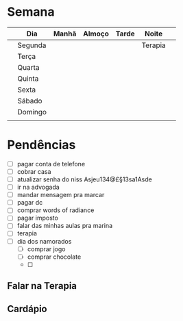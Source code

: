 # Semana
|     | **Dia** | Manhã | Almoço | Tarde | Noite   |     |
| --- | ------- | ----- | ------ | ----- | ------- | --- |
|     | Segunda |       |        |       | Terapia |     |
|     | Terça   |       |        |       |         |     |
|     | Quarta  |       |        |       |         |     |
|     | Quinta  |       |        |       |         |     |
|     | Sexta   |       |        |       |         |     |
|     | Sábado  |       |        |       |         |     |
|     | Domingo |       |        |       |         |     |
|     |         |       |        |       |         |     |

# Pendências
- [ ] pagar conta de telefone
- [ ] cobrar casa
- [ ] atualizar senha do niss Asjeu134@£§13sa1Asde
- [ ] ir na advogada
- [ ] mandar mensagem pra marcar 
- [ ] pagar dc
- [ ] comprar words of radiance 
- [ ] pagar imposto
- [ ] falar das minhas aulas pra marina
- [ ] terapia
- [ ] dia dos namorados
	- [ ] comprar jogo
	- [ ] comprar chocolate
	- [ ] 

## Falar na Terapia

## Cardápio

